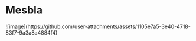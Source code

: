 <h1> Mesbla </h1>
![image](https://github.com/user-attachments/assets/1105e7a5-3e40-4718-83f7-9a3a8a4884f4)
